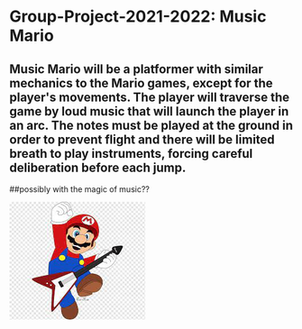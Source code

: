 # Group-Project-2021-2022: Music Mario

## Music Mario will be a platformer with similar mechanics to the Mario games, except for the player's movements. The player will traverse the game by loud music that will launch the player in an arc. The notes must be played at the ground in order to prevent flight and there will be limited breath to play instruments, forcing careful deliberation before each jump. 

##possibly with the magic of music??

![MUSICMARIO.jpeg](https://github.com/jjwwxk/Group-Project-2021-2022/blob/gh-pages/src/MUSICMARIO.jpeg?raw=true)
